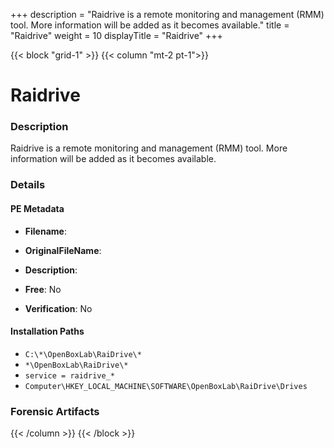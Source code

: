 +++
description = "Raidrive is a remote monitoring and management (RMM) tool. More information will be added as it becomes available."
title = "Raidrive"
weight = 10
displayTitle = "Raidrive"
+++


{{< block "grid-1" >}}
{{< column "mt-2 pt-1">}}

# Raidrive


### Description

Raidrive is a remote monitoring and management (RMM) tool. More information will be added as it becomes available.




### Details


#### PE Metadata
- **Filename**: 
- **OriginalFileName**: 
- **Description**: 


- **Free**: No

- **Verification**: No




#### Installation Paths
- `C:\*\OpenBoxLab\RaiDrive\*`
- `*\OpenBoxLab\RaiDrive\*`
- `service = raidrive_*`
- `Computer\HKEY_LOCAL_MACHINE\SOFTWARE\OpenBoxLab\RaiDrive\Drives`

### Forensic Artifacts










{{< /column >}}
{{< /block >}}
